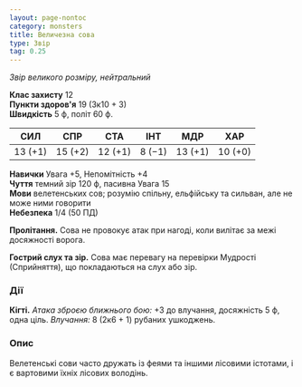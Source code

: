 ```yaml
---
layout: page-nontoc
category: monsters
title: Величезна сова
type: Звір
tag: 0.25
---
```


_Звір великого розміру, нейтральний_

**Клас захисту** 12    
**Пункти здоров'я** 19 (3к10 + 3)    
**Швидкість** 5 ф, політ 60 ф.

| СИЛ     | СПР     | СТА     | ІНТ    | МДР     | ХАР     |
| ------- | ------- | ------- | ------ | ------- | ------- |
| 13 (+1) | 15 (+2) | 12 (+1) | 8 (−1) | 13 (+1) | 10 (+0) |

**Навички** Увага +5, Непомітність +4    
**Чуття** темний зір 120 ф, пасивна Увага 15    
**Мови** велетенських сов; розумію спільну, ельфійську та сильван, але не може ними говорити    
**Небезпека** 1/4 (50 ПД)

**Пролітання.** Сова не провокує атак при нагоді, коли вилітає за межі досяжності ворога.    

**Гострий слух та зір.** Сова має перевагу на перевірки Мудрості (Сприйняття), що покладаються на слух або зір.

### Дії
**Кігті.** _Атака зброєю ближнього бою:_ +3 до влучання, досяжність 5 ф, одна ціль. _Влучання:_ 8 (2к6 + 1) рубаних ушкоджень.

### Опис
Велетенські сови часто дружать із феями та іншими лісовими істотами, і є вартовими їхніх лісових володінь. 
